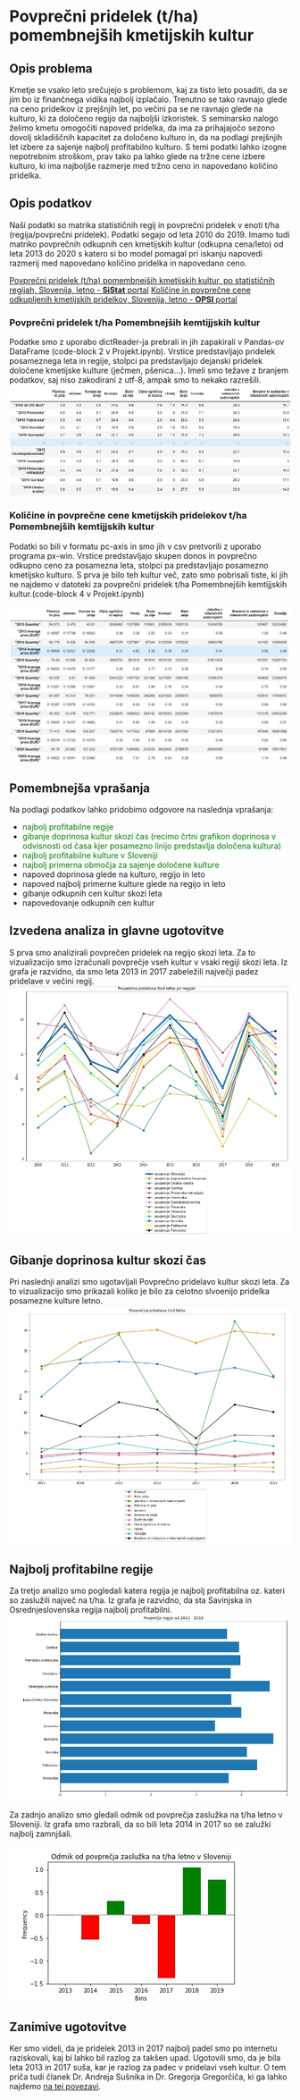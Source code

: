 # Povprečni pridelek (t/ha) pomembnejših kmetijskih kultur
## Opis problema
Kmetje se vsako leto srečujejo s problemom, kaj za tisto leto posaditi, da se jim bo iz finančnega vidika najbolj izplačalo. Trenutno se tako ravnajo glede na ceno pridelkov iz prejšnjih let, po večini pa se ne ravnajo glede na kulturo, ki za določeno regijo da najboljši izkoristek. S seminarsko nalogo želimo kmetu omogočiti napoved pridelka, da ima za prihajajočo sezono dovolj skladiščnih kapacitet za določeno kulturo in, da na podlagi prejšnjih let izbere za sajenje najbolj profitabilno kulturo. S temi podatki lahko izogne nepotrebnim stroškom, prav tako pa lahko glede na tržne cene izbere kulturo, ki ima najboljše razmerje med tržno ceno in napovedano količino pridelka.
## Opis podatkov
Naši podatki so matrika statističnih regij in povprečni pridelek v enoti t/ha (regija/povprečni pridelek). Podatki segajo od leta 2010 do 2019. Imamo tudi matriko povprečnih odkupnih cen kmetijskih kultur (odkupna cena/leto) od leta 2013 do 2020 s katero si bo model pomagal pri iskanju napovedi razmerij med napovedano količino pridelka in napovedano ceno.

[Povprečni pridelek (t/ha) pomembnejših kmetijskih kultur, po statističnih regijah, Slovenija, letno - **SiStat** portal](https://pxweb.stat.si/SiStatData/pxweb/sl/Data/-/1502410S.px)
[Količine in povprečne cene odkupljenih kmetijskih pridelkov, Slovenija, letno - **OPSI** portal](https://podatki.gov.si/dataset/surs1505000s)

### Povprečni pridelek t/ha Pomembnejših kemtijjskih kultur
Podatke smo z uporabo dictReader-ja prebrali in jih zapakirali v Pandas-ov DataFrame (code-block 2 v Projekt.ipynb). Vrstice predstavljajo pridelek posameznega leta in regije, stolpci pa predstavljajo dejanski pridelek določene kmetijske kulture (ječmen, pšenica...). Imeli smo težave z branjem podatkov, saj niso zakodirani z utf-8, ampak smo to nekako razrešili.
![Podatki o povprecnem pridelku](Imgs/DataFrame-1.png)

### Količine in povprečne cene kmetijskih pridelekov t/ha Pomembnejših kemtijjskih kultur

Podatki so bili v formatu pc-axis in smo jih v csv pretvorili z uporabo programa px-win. Vrstice predstavljajo skupen donos in povprečno odkupno ceno za posamezna leta, stolpci pa predstavljajo posamezno kmetijsko kulturo. S prva je bilo teh kultur več, zato smo pobrisali tiste, ki jih ne najdemo v datoteki za povprečni pridelek t/ha Pomembnejših kemtijjskih kultur.(code-block 4 v Projekt.ipynb)

![Podatki o povprecnem pridelku](Imgs/DataFrame-2.png)


## Pomembnejša vprašanja
Na podlagi podatkov lahko pridobimo odgovore na naslednja vprašanja: 
 * <span style="color:green">najbolj profitabilne regije
 * <span style="color:green">gibanje doprinosa kultur skozi čas (recimo  črtni grafikon doprinosa v odvisnosti od časa kjer posamezno linijo predstavlja določena kultura)
 * <span style="color:green">najbolj profitabilne kulture v Sloveniji
 * <span style="color:green">najbolj primerna območja za sajenje določene kulture
 * napoved doprinosa glede na kulturo, regijo in leto
 * napoved najbolj primerne kulture glede na regijo in leto
 * gibanje odkupnih cen kultur skozi leta
 * napovedovanje odkupnih cen kultur

## Izvedena analiza in glavne ugotovitve
S prva smo analizirali povprečen pridelek na regijo skozi leta. Za to vizualizacijo smo izračunali povprečje vseh kultur v vsaki regiji skozi leta. Iz grafa je razvidno, da smo leta 2013 in 2017 zabeležili največji padez pridelave v večini regij.
![Podatki o povprecnem pridelku](Imgs/graf-1.png)
## Gibanje doprinosa kultur skozi čas
Pri naslednji analizi smo ugotavljali Povprečno pridelavo kultur skozi leta. Za to vizualizacijo smo prikazali koliko je bilo za celotno slvoenijo pridelka posamezne kulture letno. 
![Podatki o povprecnem pridelku](Imgs/Graf-2.png)
## Najbolj profitabilne regije
Za tretjo analizo smo pogledali katera regija je najbolj profitabilna oz. kateri so zaslužili največ na t/ha. Iz grafa je razvidno, da sta Savinjska in Osrednjeslovenska regija najbolj profitabilni.
![Podatki o povprecnem pridelku](Imgs/Graf-3.png)

Za zadnjo analizo smo gledali odmik od povprečja zaslužka na t/ha letno v Sloveniji. Iz grafa smo razbrali, da so bili leta 2014 in 2017 so se zalužki najbolj zamnjšali.

![Podatki o povprecnem pridelku](Imgs/Graf-4.png)

## Zanimive ugotovitve

Ker smo videli, da je pridelek 2013 in 2017 najbolj padel smo po internetu raziskovali, kaj bi lahko bil razlog za takšen upad. Ugotovili smo, da je bila leta 2013 in 2017 suša, kar je razlog za padec v pridelavi vseh kultur. O tem priča tudi članek Dr. Andreja Sušnika in Dr. Gregorja Gregorčiča, ki ga lahko najdemo [na tej povezavi](http://mvd20.com/LETO2017/R5.pdf).
